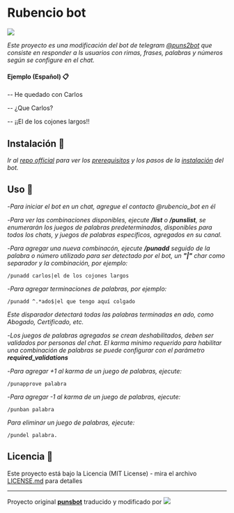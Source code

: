 # Rubencio bot 

[![](https://img.shields.io/badge/Rubencio-Telegram%20Bot-blue)]()

_Este proyecto es una modificación del bot de telegram [@puns2bot](https://telegram.me/puns2bot) que consiste en responder a ls usuarios con rimas, frases, palabras y números según se configure en el chat._

#### Ejemplo (Español) 📋

-- He quedado con Carlos

-- ¿Que Carlos?

-- ¡¡El de los cojones largos!!

## Instalación 🔧

_Ir al [repo official](https://github.com/morenod/punsBot) para ver los [prerequisitos](https://github.com/morenod/punsBot#prerequisites) y los pasos de la [instalación](https://github.com/morenod/punsBot#installing) del bot._

## Uso 📖

-_Para iniciar el bot en un chat, agregue el contacto @rubencio_bot en él_

-_Para ver las combinaciones disponibles, ejecute **/list** o **/punslist**, se enumerarán los juegos de palabras predeterminados, disponibles para todos los chats, y juegos de palabras específicos, agregados en su canal._

-_Para agregar una nueva combinacón, ejecute **/punadd** seguido de la palabra o número utilizado para ser detectado por el bot, un **"|"** char como separador y la combinación, por ejemplo:_

```
/punadd carlos|el de los cojones largos
```

-_Para agregar terminaciones de palabras, por ejemplo:_

```
/punadd ^.*ado$|el que tengo aquí colgado
```
_Este disparador detectará todas las palabras terminadas en ado, como Abogado, Certificado, etc._

-_Los juegos de palabras agregados se crean deshabilitados, deben ser validados por personas del chat. El karma mínimo requerido para habilitar una combinación de palabras se puede configurar con el parámetro **required_validations**_

-_Para agregar +1 al karma de un juego de palabras, ejecute:_ 
```
/punapprove palabra
```
-_Para agregar -1 al karma de un juego de palabras, ejecute:_ 
```
/punban palabra
```
_Para eliminar un juego de palabras, ejecute:_
```
/pundel palabra.
```

## Licencia 📄

Este proyecto está bajo la Licencia (MIT License) - mira el archivo [LICENSE.md](LICENSE.md) para detalles




---
Proyecto original **[punsbot](https://github.com/morenod/punsBot)** traducido y modificado por [![](https://img.shields.io/badge/cesar-estrada-brightgreen)](https://github.com/cesar-estrada)